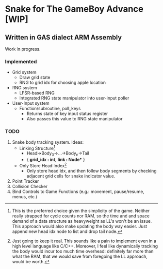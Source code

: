 # Snake for The GameBoy Advance [WIP]

## Written in GAS dialect ARM Assembly

Work in progress.

### Implemented

- Grid system
    - Draw grid state
    - RNG to grid idx for choosing apple location
- RNG system
    - LFSR-based RNG
    - Integrated RNG state manipulator into user-input poller
- User-Input system
    - Function/subroutine, poll_keys
        - Returns state of key input status register
        - Also passes this value to RNG state manipulator

### TODO

1. Snake body tracking system. Ideas:
    - Linking Structure[^1]
        - Head->Body<sub>0</sub>->...->Body<sub>n</sub>->Tail
        - { <b>grid_idx : int</b>, <b>link : Node*</b> }
    - Only Store Head Index[^2]
        - Only store head idx, and then follow body segments by 
          checking adjacent grid cells for snake indicator value.
2. Point Tracker
3. Collision Checker
4. Bind Controls to Game Functions (e.g.: movement, pause/resume, menus, etc.)

[^1]: This is the preferred choice given the simplicity of the game.
    Neither really strapped for cycle counts nor RAM, so the time and
    and space demand of a data structure as heavyweight as LL's 
    won't be an issue. This approach would also make updating the body
    way easier. Just append new head idx node to list and drop tail node.

[^2]: Just going to keep it real. This sounds like a pain to implement even
    in a high level language like C/C++. Moreover, I feel like dynamically 
    tracking the body would incur too much time overhead: definitely far 
    more than what the RAM, that we would save from foregoing the LL approach,
    would be worth.

